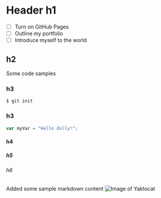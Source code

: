 # Header h1
- [ ] Turn on GitHub Pages
- [ ] Outline my portfolio
- [ ] Introduce myself to the world
## h2
Some code samples
### h3
```
$ git init
```
### h3 
``` javascript
var myVar = "Hello dolly!";
```
#### h4
##### h5
###### h6
Added some sample markdown content
![Image of Yaktocat](https://octodex.github.com/images/yaktocat.png)
